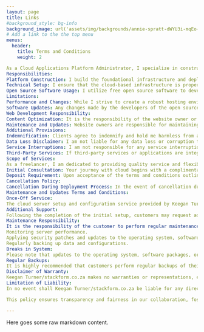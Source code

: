 ```yaml
---
layout: page
title: Links
#background_style: bg-info
background_image: url('assets/img/backgrounds/annie-spratt-dWYU3i-mqEo-unsplash.jpg')
# Add a link to the the top menu
menus:
  header:
    title: Terms and Conditions
    weight: 2

As a Cloud Applications Platform Administrator, I specialize in constructing and deploying foundational platforms and applications using free open source software to establish the base layer for user websites. However, it is important to note that my role is limited to the setup and management of the underlying infrastructure and applications.
Responsibilities:
Platform Construction: I build the foundational infrastructure and deploy the necessary applications to create a reliable hosting platform for user websites.
Technical Setup: I ensure that the cloud-based infrastructure is properly configured and optimized for performance and security.
Open Source Software Usage: I utilize free open source software to develop and maintain the underlying platform, adhering to relevant licenses and guidelines.
Limitations:
Performance and Changes: While I strive to create a robust hosting environment, I am not responsible for the performance or functionality of individual websites hosted on the platform.
Software Updates: Any changes made by the developers of the open source software used in the platform are beyond my control. I do not assume responsibility for any updates or modifications that may affect the functionality of the hosted websites.
Web Development Responsibility:
Content Optimization: It is the responsibility of the website owner or their designated web developer to ensure that the website content is well optimized for the hosting platform.
Maintenance and Updates: Website owners are responsible for maintaining and updating their website content and applications to ensure compatibility with the hosting environment.
Additional Provisions:
Indemnification: Clients agree to indemnify and hold me harmless from any claims, damages, or liabilities arising from their use of the hosting platform or any actions taken by their website visitors.
Data Loss Disclaimer: I am not liable for any data loss or corruption that may occur due to factors beyond my control, such as hardware failures or cyber attacks.
Service Interruptions: I am not responsible for any service interruptions or downtime, including those caused by maintenance, upgrades, or unforeseen technical issues.
Third-Party Services: If third-party services or applications are integrated into the hosting platform, I am not responsible for their performance, availability, or security.
Scope of Services:
As a freelancer, I am dedicated to providing quality service and flexibility to accommodate your needs. I am available to undertake projects and support requests outside of standard office hours SAST, ensuring accessibility and convenience for clients across various time zones.
Initial Consultation: Your journey with cloud begins with a complimentary initial consultation lasting up to 30 minutes. This session allows us to delve into your objectives, address any inquiries or uncertainties, and ensure alignment with your vision.
Deposit Requirement: Upon acceptance of the terms and conditions outlined in this agreement and confirmation of your selected product or service via email, a 50% deposit will be required to kickstart the deployment process for your cloud server instance/s. Once the deposit funds clear in my account and coincide with my shared availability as detailed in the Scope of Services, the deployment initiation will commence.
Cancellation Policy:
Cancellation During Deployment Process: In the event of cancellation during the deployment process of your cloud server instance/s, the 50% deposit will be deemed non-refundable. This fee accounts for the time and resources dedicated to provisioning your cloud server instance/s, resources that could have been directed toward other clients' deployments.
Maintenance and Updates Terms and Conditions:
Once-Off Service:
The cloud server setup and configuration service provided by Keegan Turner/stackform.co.za is a one-time service, aimed at establishing the initial infrastructure for hosting your web application.
Additional Support:
Following the completion of the initial setup, customers may request additional support or maintenance services on an ad-hoc basis. Such additional support will be subject to separate agreements and may incur additional fees.
Maintenance Responsibility:
It is the responsibility of the customer to perform regular maintenance and updates to ensure the smooth operation of their cloud server instance(s). This includes but is not limited to:
Monitoring server performance.
Applying security patches and updates to the operating system, software packages, and applications hosted on the server.
Regularly backing up data and configurations.
Breaks in System:
Please note that updates to the operating system, software packages, or applications can occasionally cause disruptions or breaks in the system or your application. Keegan Turner/stackform.co.za shall not be held responsible for any such issues arising from updates performed by the customer or their designated administrators.
Regular Backups:
It is highly recommended that customers perform regular backups of their data, configurations, and applications to mitigate the risk of data loss or system failures. Keegan Turner/stackform.co.za shall not be liable for any data loss or system failures resulting from the lack of adequate backups.
Disclaimer of Warranty:
Keegan Turner/stackform.co.za makes no warranties or representations, express or implied, regarding the performance, reliability, or suitability of the cloud server instance(s) provided. The customer acknowledges that the use of the service is at their own risk.
Limitation of Liability:
In no event shall Keegan Turner/stackform.co.za be liable for any direct, indirect, incidental, special, or consequential damages arising out of or in any way connected with the use or inability to use the cloud server instance(s), including but not limited to damages for loss of profits, data, or business interruption.

This policy ensures transparency and fairness in our collaboration, fostering mutual trust and understanding. By proceeding with the services I provide, the customer acknowledges that they have read, understood, and agreed to abide by these terms and conditions.

---
```

Here goes some raw markdown content.
